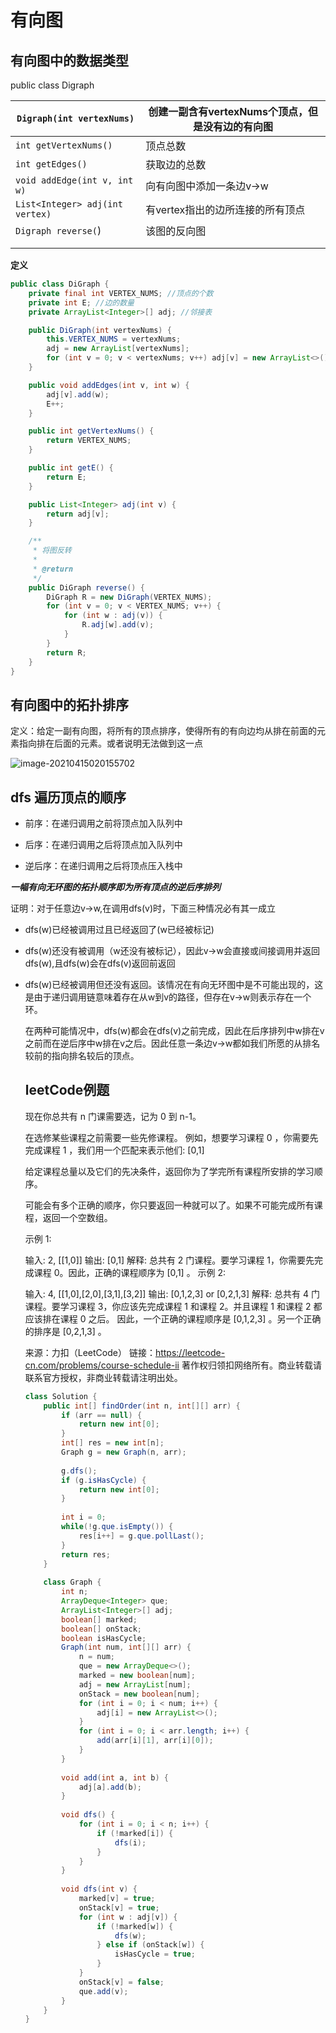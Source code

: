 # 有向图

## 有向图中的数据类型

public class Digraph

| `Digraph(int vertexNums)`       | 创建一副含有vertexNums个顶点，但是没有边的有向图 |
| ------------------------------- | ------------------------------------------------ |
| `int getVertexNums()`           | 顶点总数                                         |
| `int getEdges()`                | 获取边的总数                                     |
| `void addEdge(int v, int w)`    | 向有向图中添加一条边v->w                         |
| `List<Integer> adj(int vertex)` | 有vertex指出的边所连接的所有顶点                 |
| `Digraph reverse(`)             | 该图的反向图                                     |
|                                 |                                                  |
|                                 |                                                  |

**定义**

```java
public class DiGraph {
    private final int VERTEX_NUMS; //顶点的个数
    private int E; //边的数量
    private ArrayList<Integer>[] adj; //邻接表

    public DiGraph(int vertexNums) {
        this.VERTEX_NUMS = vertexNums;
        adj = new ArrayList[vertexNums];
        for (int v = 0; v < vertexNums; v++) adj[v] = new ArrayList<>();
    }

    public void addEdges(int v, int w) {
        adj[v].add(w);
        E++;
    }

    public int getVertexNums() {
        return VERTEX_NUMS;
    }

    public int getE() {
        return E;
    }

    public List<Integer> adj(int v) {
        return adj[v];
    }

    /**
     * 将图反转
     *
     * @return
     */
    public DiGraph reverse() {
        DiGraph R = new DiGraph(VERTEX_NUMS);
        for (int v = 0; v < VERTEX_NUMS; v++) {
            for (int w : adj(v)) {
                R.adj[w].add(v);
            }
        }
        return R;
    }
}
```

## 有向图中的拓扑排序

定义：给定一副有向图，将所有的顶点排序，使得所有的有向边均从排在前面的元素指向排在后面的元素。或者说明无法做到这一点

![image-20210415020155702](C:\Users\15114\AppData\Roaming\Typora\typora-user-images\image-20210415020155702.png)

## dfs 遍历顶点的顺序

- 前序：在递归调用之前将顶点加入队列中

- 后序：在递归调用之后将顶点加入队列中

- 逆后序：在递归调用之后将顶点压入栈中

***一幅有向无环图的拓扑顺序即为所有顶点的逆后序排列***

证明：对于任意边v->w,在调用dfs(v)时，下面三种情况必有其一成立

- dfs(w)已经被调用过且已经返回了(w已经被标记)

- dfs(w)还没有被调用（w还没有被标记），因此v->w会直接或间接调用并返回dfs(w),且dfs(w)会在dfs(v)返回前返回

- dfs(w)已经被调用但还没有返回。该情况在有向无环图中是不可能出现的，这是由于递归调用链意味着存在从w到v的路径，但存在v->w则表示存在一个环。

  在两种可能情况中，dfs(w)都会在dfs(v)之前完成，因此在后序排列中w排在v之前而在逆后序中w排在v之后。因此任意一条边v->w都如我们所愿的从排名较前的指向排名较后的顶点。

  ## leetCode例题

  现在你总共有 n 门课需要选，记为 0 到 n-1。

  在选修某些课程之前需要一些先修课程。 例如，想要学习课程 0 ，你需要先完成课程 1 ，我们用一个匹配来表示他们: [0,1]

  给定课程总量以及它们的先决条件，返回你为了学完所有课程所安排的学习顺序。

  可能会有多个正确的顺序，你只要返回一种就可以了。如果不可能完成所有课程，返回一个空数组。

  示例 1:

  输入: 2, [[1,0]] 
  输出: [0,1]
  解释: 总共有 2 门课程。要学习课程 1，你需要先完成课程 0。因此，正确的课程顺序为 [0,1] 。
  示例 2:

  输入: 4, [[1,0],[2,0],[3,1],[3,2]]
  输出: [0,1,2,3] or [0,2,1,3]
  解释: 总共有 4 门课程。要学习课程 3，你应该先完成课程 1 和课程 2。并且课程 1 和课程 2 都应该排在课程 0 之后。
       因此，一个正确的课程顺序是 [0,1,2,3] 。另一个正确的排序是 [0,2,1,3] 。

  来源：力扣（LeetCode）
  链接：https://leetcode-cn.com/problems/course-schedule-ii
  著作权归领扣网络所有。商业转载请联系官方授权，非商业转载请注明出处。

  ```java
  class Solution {
      public int[] findOrder(int n, int[][] arr) {
          if (arr == null) {
              return new int[0];
          }
          int[] res = new int[n];
          Graph g = new Graph(n, arr);
          
          g.dfs();
          if (g.isHasCycle) {
              return new int[0];
          }
          
          int i = 0;
          while(!g.que.isEmpty()) {
              res[i++] = g.que.pollLast();
          }
          return res;
      }
      
      class Graph {
          int n;
          ArrayDeque<Integer> que;
          ArrayList<Integer>[] adj;
          boolean[] marked;
          boolean[] onStack;
          boolean isHasCycle;
          Graph(int num, int[][] arr) {
              n = num;
              que = new ArrayDeque<>();
              marked = new boolean[num];
              adj = new ArrayList[num];
              onStack = new boolean[num];
              for (int i = 0; i < num; i++) {
                  adj[i] = new ArrayList<>();
              }
              for (int i = 0; i < arr.length; i++) {
                  add(arr[i][1], arr[i][0]);
              }
          }
          
          void add(int a, int b) {
              adj[a].add(b);
          }
          
          void dfs() {
              for (int i = 0; i < n; i++) {
                  if (!marked[i]) {
                      dfs(i);
                  }
              }
          }
          
          void dfs(int v) {
              marked[v] = true;
              onStack[v] = true;
              for (int w : adj[v]) {
                  if (!marked[w]) {
                      dfs(w);
                  } else if (onStack[w]) {
                      isHasCycle = true;
                  }
              }
              onStack[v] = false;
              que.add(v);
          }        
      }
  }  
  ```
  